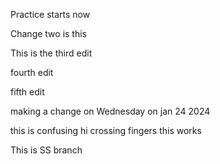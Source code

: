 Practice starts now

Change two is this


This is the third edit


fourth edit

fifth edit

making a change on Wednesday on jan 24 2024


this is confusing hi
crossing fingers this works

This is SS branch
